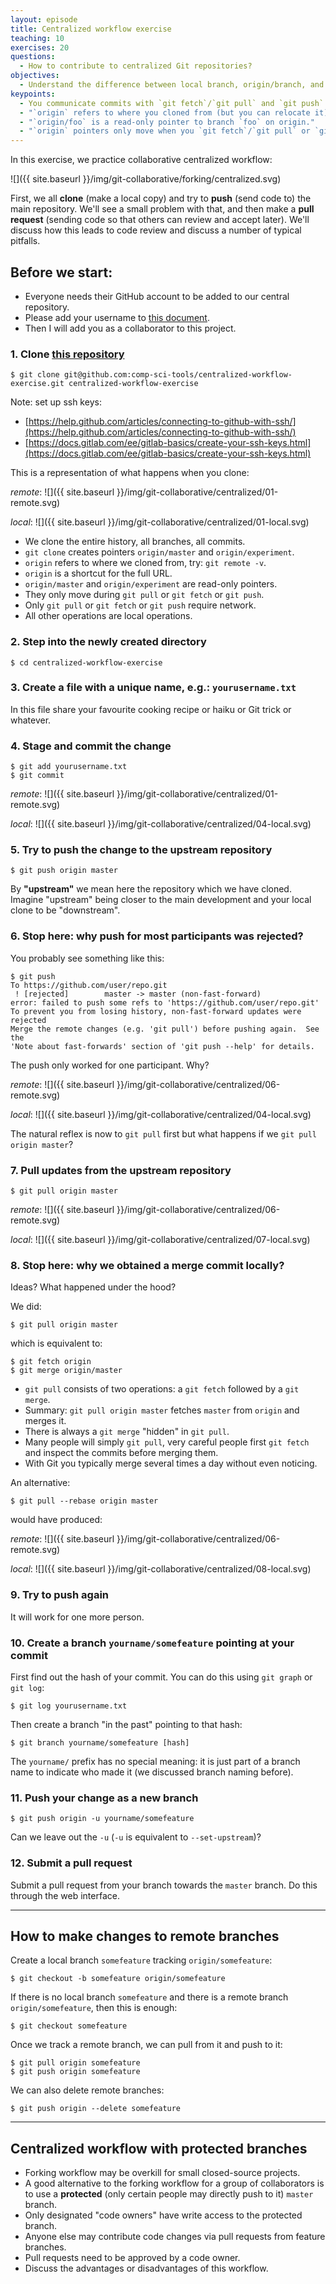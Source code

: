 ```yaml
---
layout: episode
title: Centralized workflow exercise
teaching: 10
exercises: 20
questions:
  - How to contribute to centralized Git repositories?
objectives:
  - Understand the difference between local branch, origin/branch, and remote branch.
keypoints:
  - You communicate commits with `git fetch`/`git pull` and `git push` (these are the only Git operations done online).
  - "`origin` refers to where you cloned from (but you can relocate it)."
  - "`origin/foo` is a read-only pointer to branch `foo` on origin."
  - "`origin` pointers only move when you `git fetch`/`git pull` or `git push`."
---
```



In this exercise, we practice collaborative centralized workflow:

![]({{ site.baseurl }}/img/git-collaborative/forking/centralized.svg)


First, we all **clone** (make a local copy) and try to **push** (send
code to) the main repository.  We'll see a small problem with that,
and then make a **pull request** (sending code so that others can
review and accept later).  We'll discuss how this leads to code review
and discuss a number of typical pitfalls.


## Before we start:

* Everyone needs their GitHub account to be added to our central repository.
* Please add your username to [this document](https://hackmd.io/@gosia/BkUkMsXBU).
* Then I will add you as a collaborator to this project.


### 1. Clone [this repository](https://github.com/comp-sci-tools/centralized-workflow-exercise)

```
$ git clone git@github.com:comp-sci-tools/centralized-workflow-exercise.git centralized-workflow-exercise
```

Note: set up ssh keys:
- [https://help.github.com/articles/connecting-to-github-with-ssh/](https://help.github.com/articles/connecting-to-github-with-ssh/)
- [https://docs.gitlab.com/ee/gitlab-basics/create-your-ssh-keys.html](https://docs.gitlab.com/ee/gitlab-basics/create-your-ssh-keys.html)


This is a representation of what happens when you clone:

*remote*: ![]({{ site.baseurl }}/img/git-collaborative/centralized/01-remote.svg)

*local*: ![]({{ site.baseurl }}/img/git-collaborative/centralized/01-local.svg)

- We clone the entire history, all branches, all commits.
- `git clone` creates pointers `origin/master` and `origin/experiment`.
- `origin` refers to where we cloned from, try: `git remote -v`.
- `origin` is a shortcut for the full URL.
- `origin/master` and `origin/experiment` are read-only pointers.
- They only move during `git pull` or `git fetch` or `git push`.
- Only `git pull` or `git fetch` or `git push` require network.
- All other operations are local operations.


### 2. Step into the newly created directory

```
$ cd centralized-workflow-exercise
```


### 3. Create a file with a unique name, e.g.: `yourusername.txt`

In this file share your favourite cooking recipe or haiku or Git trick or whatever.


### 4. Stage and commit the change

```
$ git add yourusername.txt
$ git commit
```

*remote*: ![]({{ site.baseurl }}/img/git-collaborative/centralized/01-remote.svg)

*local*: ![]({{ site.baseurl }}/img/git-collaborative/centralized/04-local.svg)


### 5. Try to push the change to the upstream repository

```
$ git push origin master
```

By **"upstream"** we mean here the repository which we have cloned.
Imagine "upstream" being closer to the main development and your local
clone to be "downstream".


### 6. **Stop here**: why push for most participants was rejected?

You probably see something like this:

```shell
$ git push
To https://github.com/user/repo.git
 ! [rejected]        master -> master (non-fast-forward)
error: failed to push some refs to 'https://github.com/user/repo.git'
To prevent you from losing history, non-fast-forward updates were rejected
Merge the remote changes (e.g. 'git pull') before pushing again.  See the
'Note about fast-forwards' section of 'git push --help' for details.
```

The push only worked for one participant. Why?

*remote*: ![]({{ site.baseurl }}/img/git-collaborative/centralized/06-remote.svg)

*local*: ![]({{ site.baseurl }}/img/git-collaborative/centralized/04-local.svg)

The natural reflex is now to `git pull` first but
what happens if we `git pull origin master`?


### 7. Pull updates from the upstream repository

```
$ git pull origin master
```

*remote*: ![]({{ site.baseurl }}/img/git-collaborative/centralized/06-remote.svg)

*local*: ![]({{ site.baseurl }}/img/git-collaborative/centralized/07-local.svg)


### 8. **Stop here**: why we obtained a merge commit locally?

Ideas? What happened under the hood?

We did:

```shell
$ git pull origin master
```

which is equivalent to:

```shell
$ git fetch origin
$ git merge origin/master
```

- `git pull` consists of two operations: a `git fetch` followed by a `git merge`.
- Summary: `git pull origin master` fetches `master` from `origin` and merges it.
- There is always a `git merge` "hidden" in `git pull`.
- Many people will simply `git pull`, very careful people first `git fetch` and inspect the commits before merging them.
- With Git you typically merge several times a day without even noticing.

An alternative:

```shell
$ git pull --rebase origin master
```

would have produced:

*remote*: ![]({{ site.baseurl }}/img/git-collaborative/centralized/06-remote.svg)

*local*: ![]({{ site.baseurl }}/img/git-collaborative/centralized/08-local.svg)


### 9. Try to push again

It will work for one more person.


### 10. Create a branch `yourname/somefeature` pointing at your commit

First find out the hash of your commit. You can do this using `git graph` or `git log`:

```
$ git log yourusername.txt
```

Then create a branch "in the past" pointing to that hash:

```
$ git branch yourname/somefeature [hash]
```

The `yourname/` prefix has no special meaning: it is just part of a
branch name to indicate who made it (we discussed branch naming before).


### 11. Push your change as a new branch

```
$ git push origin -u yourname/somefeature
```

Can we leave out the `-u` (`-u` is equivalent to `--set-upstream`)? 


### 12. Submit a pull request

Submit a pull request from your branch towards the `master` branch.
Do this through the web interface.

---

## How to make changes to remote branches

Create a local branch `somefeature` tracking `origin/somefeature`:

```shell
$ git checkout -b somefeature origin/somefeature
```

If there is no local branch `somefeature` and there is a remote branch `origin/somefeature`, then this is enough:

```shell
$ git checkout somefeature
```

Once we track a remote branch, we can pull from it and push to it:

```shell
$ git pull origin somefeature
$ git push origin somefeature
```

We can also delete remote branches:

```shell
$ git push origin --delete somefeature
```

---

## Centralized workflow with protected branches

- Forking workflow may be overkill for small closed-source projects.
- A good alternative to the forking workflow for a group of collaborators
  is to use a **protected** (only certain people may directly push to
  it) `master` branch.
- Only designated "code owners" have write access to the protected branch.
- Anyone else may contribute code changes via pull requests from feature branches.
- Pull requests need to be approved by a code owner.
- Discuss the advantages or disadvantages of this workflow.
